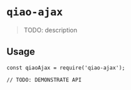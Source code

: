 # `qiao-ajax`

> TODO: description

## Usage

```
const qiaoAjax = require('qiao-ajax');

// TODO: DEMONSTRATE API
```
